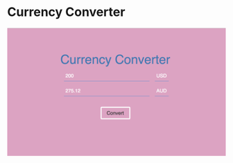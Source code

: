 # Currency Converter

![Screenshot](https://github.com/Sosodope/currency-converter/blob/master/preview.png)
